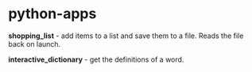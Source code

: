 # python-apps
<b>shopping_list</b> - add items to a list and save them to a file. Reads the file back on launch.

<b>interactive_dictionary</b> - get the definitions of a word.